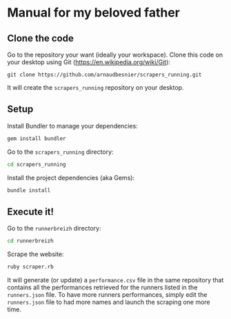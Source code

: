# Manual for my beloved father

## Clone the code

Go to the repository your want (ideally your workspace).
Clone this code on your desktop using Git (https://en.wikipedia.org/wiki/Git):
```
git clone https://github.com/arnaudbesnier/scrapers_running.git
```

It will create the `scrapers_running` repository on your desktop.

## Setup

Install Bundler to manage your dependencies:
```bash
gem install bundler
```

Go to the `scrapers_running` directory:
```bash
cd scrapers_running
```

Install the project dependencies (aka Gems):
```bash
bundle install
```

## Execute it!

Go to the `runnerbreizh` directory:
```bash
cd runnerbreizh
```

Scrape the website:
```bash
ruby scraper.rb
```

It will generate (or update) a `performance.csv` file in the same repository that contains all the performances retrieved for the runners listed in the `runners.json` file.
To have more runners performances, simply edit the `runners.json` file to had more names and launch the scraping one more time.
